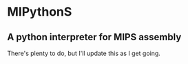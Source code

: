 # MIPythonS
## A python interpreter for MIPS assembly

There's plenty to do, but I'll update this as I get going.